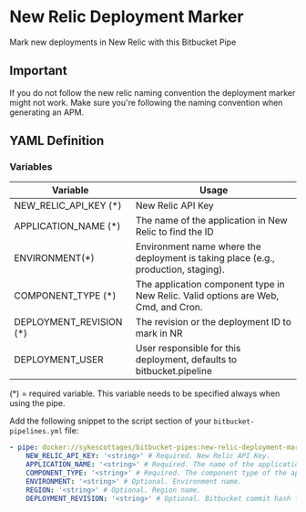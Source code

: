# New Relic Deployment Marker
Mark new deployments in New Relic with this Bitbucket Pipe

## Important
If you do not follow the new relic naming convention the deployment marker might not work. Make sure you're following the naming convention when generating an APM.

## YAML Definition
### Variables

| Variable              | Usage                                                       |
| --------------------- | ----------------------------------------------------------- |
| NEW_RELIC_API_KEY (*) | New Relic API Key |
| APPLICATION_NAME (*)  | The name of the application in New Relic to find the ID  |
| ENVIRONMENT(*)        | Environment name where the deployment is taking place (e.g., production, staging). |
| COMPONENT_TYPE (*)    | The application component type in New Relic. Valid options are Web, Cmd, and Cron.|
| DEPLOYMENT_REVISION (*)| The revision or the deployment ID to mark in NR|
| DEPLOYMENT_USER     | User responsible for this deployment, defaults to bitbucket.pipeline |
(*) = required variable. This variable needs to be specified always when using the pipe.

Add the following snippet to the script section of your `bitbucket-pipelines.yml` file:

```yaml
- pipe: docker://sykescottages/bitbucket-pipes:new-relic-deployment-marker
    NEW_RELIC_API_KEY: '<string>' # Required. New Relic API Key.
    APPLICATION_NAME: '<string>' # Required. The name of the application to find the ID for.
    COMPONENT_TYPE: '<string>' # Required. The component type of the application to find the ID for. Options are Web, Cmd, and Cron.
    ENVIRONMENT: '<string>' # Optional. Environment name.
    REGION: '<string>' # Optional. Region name.
    DEPLOYMENT_REVISION: '<string>' # Optional. Bitbucket commit hash for the deployment.
```

